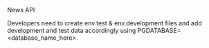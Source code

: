 News API

Developers need to create env.test & env.development files and add development and test data accordingly using PGDATABASE=<database_name_here>.
